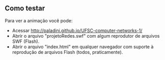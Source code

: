 ## Como testar ##

Para ver a animação você pode:
 - Acessar http://paladini.github.io/UFSC-computer-networks-1/
 - Abrir o arquivo "projetoRedes.swf" com algum reprodutor de arquivos SWF (Flash).
 - Abrir o arquivo "index.html" em qualquer navegador com suporte à reprodução de arquivos Flash (todos, praticamente).



